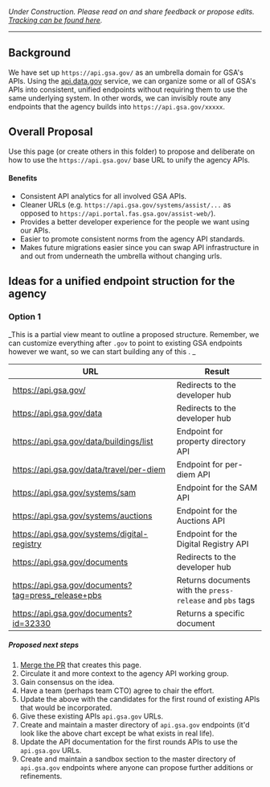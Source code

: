 _Under Construction.  Please read on and share feedback or propose edits.  [Tracking can be found here](https://github.com/GSA/api-standards/tree/master/api-design)._

----------------

## Background

We have set up `https://api.gsa.gov/` as an umbrella domain for GSA's APIs.  Using the [api.data.gov](https://api.data.gov/about/) service, we can organize some or all of GSA's APIs into consistent, unified endpoints without requiring them to use the same underlying system.  In other words, we can invisibly route any endpoints that the agency builds into `https://api.gsa.gov/xxxxx`.  

## Overall Proposal

Use this page (or create others in this folder) to propose and deliberate on how to use the `https://api.gsa.gov/` base URL to unify the agency APIs.  

#### Benefits

* Consistent API analytics for all involved GSA APIs.  
* Cleaner URLs (e.g. `https://api.gsa.gov/systems/assist/...`  as opposed to `https://api.portal.fas.gsa.gov/assist-web/`).  
* Provides a better developer experience for the people we want using our APIs.  
* Easier to promote consistent norms from the agency API standards.  
* Makes future migrations easier since you can swap API infrastructure in and out from underneath the umbrella without changing urls.  

## Ideas for a unified endpoint struction for the agency


### Option 1 

_This is a partial view meant to outline a proposed structure.  Remember, we can customize everything after `.gov` to point to existing GSA endpoints however we want, so we can start building any of this .   _


| URL  |  Result |
|---|---|
| https://api.gsa.gov/  |  Redirects to the developer hub |
| https://api.gsa.gov/data  | Redirects to the developer hub  |
| https://api.gsa.gov/data/buildings/list  | Endpoint for property directory API |
| https://api.gsa.gov/data/travel/per-diem  | Endpoint for per-diem API  |
| https://api.gsa.gov/systems/sam  | Endpoint for the SAM API  |
| https://api.gsa.gov/systems/auctions  |  Endpoint for the Auctions API  |
| https://api.gsa.gov/systems/digital-registry  |  Endpoint for the Digital Registry API  |
| https://api.gsa.gov/documents  |  Redirects to the developer hub |
| https://api.gsa.gov/documents?tag=press_release+pbs  | Returns documents with the `press-release` and `pbs` tags  |
| https://api.gsa.gov/documents?id=32330  | Returns a specific document  |


##### Proposed next steps 

1. [Merge the PR](https://github.com/GSA/api-standards/pull/21) that creates this page.  
2. Circulate it and more context to the agency API working group.  
3. Gain consensus on the idea.  
4. Have a team (perhaps team CTO) agree to chair the effort.  
5. Update the above with the candidates for the first round of existing APIs that would be incorporated.  
6. Give these existing APIs `api.gsa.gov` URLs.  
7. Create and maintain a master directory of `api.gsa.gov` endpoints (it'd look like the above chart except be what exists in real life).  
8. Update the API documentation for the first rounds APIs to use the `api.gsa.gov` URLs.  
9. Create and maintain a sandbox section to the master directory of `api.gsa.gov` endpoints where anyone can propose further additions or refinements.  

